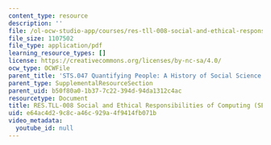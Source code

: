 ```yaml
---
content_type: resource
description: ''
file: /ol-ocw-studio-app/courses/res-tll-008-social-and-ethical-responsibilities-of-computing-serc-fall-2021/e64ac4d29c8ca46c929a4f9414fb071b_RES-TLL008F21-ALP-ELO_Practice_Lab.pdf
file_size: 1107502
file_type: application/pdf
learning_resource_types: []
license: https://creativecommons.org/licenses/by-nc-sa/4.0/
ocw_type: OCWFile
parent_title: 'STS.047 Quantifying People: A History of Social Science'
parent_type: SupplementalResourceSection
parent_uid: b50f80a0-1b37-7c22-394d-94da1312c4ac
resourcetype: Document
title: RES.TLL-008 Social and Ethical Responsibilities of Computing (SERC), ALP ELO
uid: e64ac4d2-9c8c-a46c-929a-4f9414fb071b
video_metadata:
  youtube_id: null
---
```

